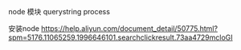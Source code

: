 node 模块
    querystring
    process



安装node
https://help.aliyun.com/document_detail/50775.html?spm=5176.11065259.1996646101.searchclickresult.73aa4729mcloGI